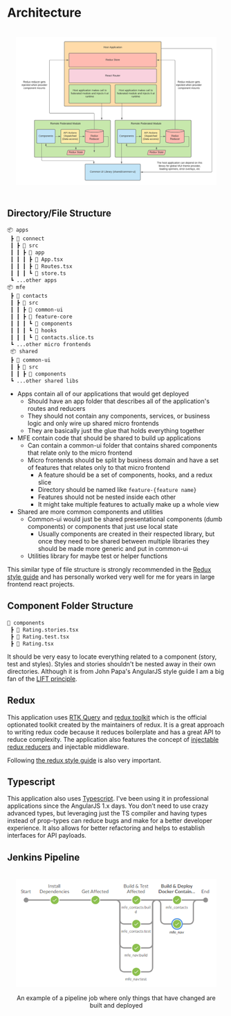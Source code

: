 # Architecture

<div align="center" style="padding: 20px">
    <img alt="Architecture Diagram" src="./architecture.png">
</div>

## Directory/File Structure

```
📦 apps
 ┣ 📂 connect
 ┃ ┣ 📂 src
 ┃ ┃ ┣ 📂 app
 ┃ ┃ ┃ ┣ 📜 App.tsx
 ┃ ┃ ┃ ┣ 📜 Routes.tsx
 ┃ ┃ ┃ ┗ 📜 store.ts
 ┗ ...other apps
📦 mfe
 ┣ 📂 contacts
 ┃ ┣ 📂 src
 ┃ ┃ ┣ 📂 common-ui
 ┃ ┃ ┣ 📂 feature-core
 ┃ ┃ ┃ ┗ 📂 components
 ┃ ┃ ┃ ┗ 📂 hooks
 ┃ ┃ ┃ ┗ 📜 contacts.slice.ts
 ┗ ...other micro frontends
 📦 shared
 ┣ 📂 common-ui
 ┃ ┣ 📂 src
 ┃ ┃ ┣ 📂 components
 ┗ ...other shared libs
```

- Apps contain all of our applications that would get deployed
  - Should have an app folder that describes all of the application's routes and reducers
  - They should not contain any components, services, or business logic and only wire up shared micro frontends
  - They are basically just the glue that holds everything together
- MFE contain code that should be shared to build up applications
  - Can contain a common-ui folder that contains shared components that relate only to the micro frontend
  - Micro frontends should be split by business domain and have a set of features that relates only to that micro frontend
    - A feature should be a set of components, hooks, and a redux slice
    - Directory should be named like `feature-{feature name}`
    - Features should not be nested inside each other
    - It might take multiple features to actually make up a whole view
- Shared are more common components and utilities
  - Common-ui would just be shared presentational components (dumb components) or components that just use local state
    - Usually components are created in their respected library, but once they need to be shared between multiple libraries they should be made more generic and put in common-ui
  - Utilities library for maybe test or helper functions

This similar type of file structure is strongly recommended in the [Redux style guide](https://redux.js.org/style-guide/style-guide#structure-files-as-feature-folders-or-ducks) and has personally worked very well for me for years in large frontend react projects.

## Component Folder Structure

```
📂 components
 ┣ 📜 Rating.stories.tsx
 ┣ 📜 Rating.test.tsx
 ┣ 📜 Rating.tsx
```

It should be very easy to locate everything related to a component (story, test and styles). Styles and stories shouldn't be nested away in their own directories. Although it is from John Papa's AngularJS style guide I am a big fan of the [LIFT principle](https://github.com/johnpapa/angular-styleguide/blob/master/a1/README.md#lift).

## Redux

This application uses [RTK Query](https://rtk-query-docs.netlify.app/) and [redux toolkit](https://redux-toolkit.js.org/) which is the official optionated toolkit created by the maintainers of redux. It is a great approach to writing redux code because it reduces boilerplate and has a great API to reduce complexity. The application also features the concept of [injectable redux reducers](https://redux.js.org/recipes/code-splitting/#defining-an-injectreducer-function) and injectable middleware.

Following [the redux style guide](https://redux.js.org/style-guide/style-guide) is also very important.

## Typescript

This application also uses [Typescript](https://www.typescriptlang.org/). I've been using it in professional applications since the AngularJS 1.x days. You don’t need to use crazy advanced types, but leveraging just the TS compiler and having types instead of prop-types can reduce bugs and make for a better developer experience. It also allows for better refactoring and helps to establish interfaces for API payloads.

## Jenkins Pipeline

<div align="center" style="padding: 20px">
    <img alt="Jenkins Pipeline" src="./pipeline.png">
    <p>An example of a pipeline job where only things that have changed are built and deployed</p>
</div>
